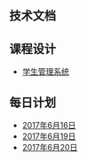 ## 技术文档


## 课程设计
* [学生管理系统](./stu.md)

## 每日计划

* [2017年6月16日](./20170616.md)
* [2017年6月19日](./20170619.md)
* [2017年6月20日](./20170620.md)
